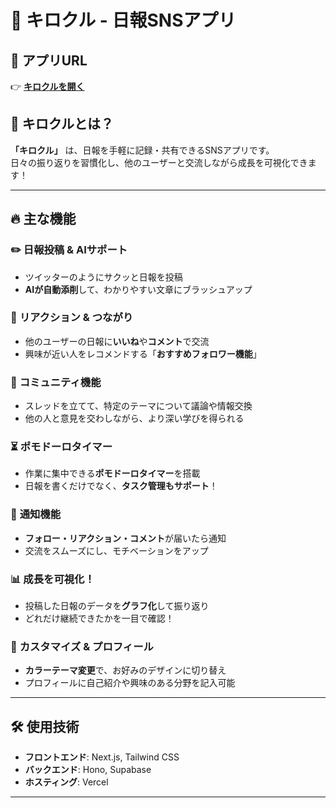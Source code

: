 # 📖 キロクル - 日報SNSアプリ  

## 🌟 アプリURL  
👉 **[キロクルを開く](https://egh-team20.vercel.app/auth/signin?callbackUrl=https%3A%2F%2Fegh-team20.vercel.app%2F)**  

## 🚀 キロクルとは？  
**「キロクル」** は、日報を手軽に記録・共有できるSNSアプリです。  
日々の振り返りを習慣化し、他のユーザーと交流しながら成長を可視化できます！  

---

## 🔥 主な機能  

### ✏️ **日報投稿 & AIサポート**  
- ツイッターのようにサクッと日報を投稿  
- **AIが自動添削**して、わかりやすい文章にブラッシュアップ  

### 💬 **リアクション & つながり**  
- 他のユーザーの日報に**いいね**や**コメント**で交流  
- 興味が近い人をレコメンドする「**おすすめフォロワー機能**」  

### 📝 **コミュニティ機能**  
- スレッドを立てて、特定のテーマについて議論や情報交換  
- 他の人と意見を交わしながら、より深い学びを得られる  

### ⏳ **ポモドーロタイマー**  
- 作業に集中できる**ポモドーロタイマー**を搭載  
- 日報を書くだけでなく、**タスク管理もサポート**！  

### 🔔 **通知機能**  
- **フォロー・リアクション・コメント**が届いたら通知  
- 交流をスムーズにし、モチベーションをアップ  

### 📊 **成長を可視化！**  
- 投稿した日報のデータを**グラフ化**して振り返り  
- どれだけ継続できたかを一目で確認！  

### 🎨 **カスタマイズ & プロフィール**  
- **カラーテーマ変更**で、お好みのデザインに切り替え  
- プロフィールに自己紹介や興味のある分野を記入可能  

---

## 🛠 使用技術  
- **フロントエンド**: Next.js, Tailwind CSS  
- **バックエンド**: Hono, Supabase  
- **ホスティング**: Vercel  

---

